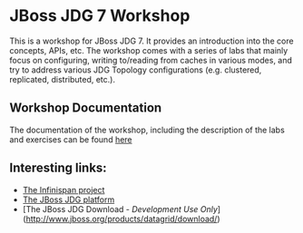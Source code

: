 # JBoss JDG 7 Workshop

This is a workshop for JBoss JDG 7. It provides an introduction into the core concepts, APIs, etc. The workshop comes with a series of labs that mainly focus on configuring, writing to/reading from caches in various modes, and try 
to address various JDG Topology configurations (e.g. clustered, replicated, distributed, etc.). 

## Workshop Documentation
The documentation of the workshop, including the description of the labs and exercises can be found [here](docs/jboss-jdg-7-workshop.adoc)

## Interesting links:
* [The Infinispan project](http://www.infinispan.org)
* [The JBoss JDG platform](https://www.redhat.com/en/technologies/jboss-middleware/data-grid)
* [The JBoss JDG Download - *Development Use Only*] (http://www.jboss.org/products/datagrid/download/)
